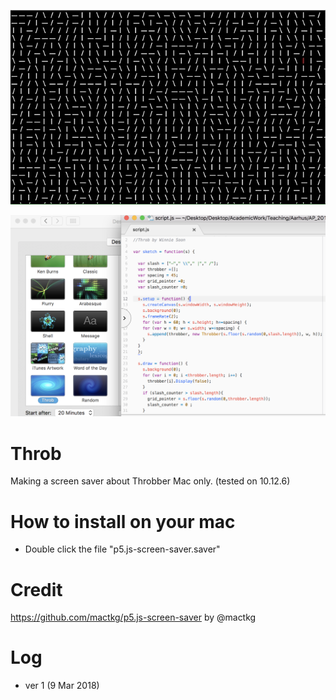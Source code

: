 ![image1](https://github.com/siusoon/Throb/blob/master/throbbering1.gif)

<img src ="https://github.com/siusoon/Throb/blob/master/screensaver.png" width="600px">

# Throb
Making a screen saver about Throbber
Mac only. (tested on 10.12.6)

# How to install on your mac
- Double click the file "p5.js-screen-saver.saver"

# Credit
https://github.com/mactkg/p5.js-screen-saver by @mactkg

# Log
- ver 1 (9 Mar 2018)
